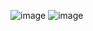 ![image](https://user-images.githubusercontent.com/110920585/230677434-7657129e-1ffb-4315-98dc-84eb58c4e745.png)
![image](https://user-images.githubusercontent.com/110920585/230677374-d75ef1c3-57aa-4c60-a2dc-94c02012ed5e.png)
